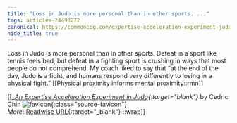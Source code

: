 ```yaml
---
title: "Loss in Judo is more personal than in other sports. ..."
tags: articles-24493272
canonical: https://commoncog.com/expertise-acceleration-experiment-judo/
hide_title: true
---
```


Loss in Judo is more personal than in other sports. Defeat in a sport like tennis feels bad, but defeat in a fighting sport is crushing in ways that most people do not comprehend. My coach liked to say that “at the end of the day, Judo is a fight, and humans respond very differently to losing in a physical fight.”
[[Physical proximity informs mental proximity::rmn]]


[[<cite>_[An Expertise Acceleration Experiment in Judo](https://commoncog.com/expertise-acceleration-experiment-judo/){:target="_blank"}_</cite> by Cedric Chin ![favicon](https://s2.googleusercontent.com/s2/favicons?domain=commoncog.com){:class="source-favicon"}<br>
_More_: [Readwise URL](https://readwise.io/open/477774936){:target="_blank"}
::wrap]]